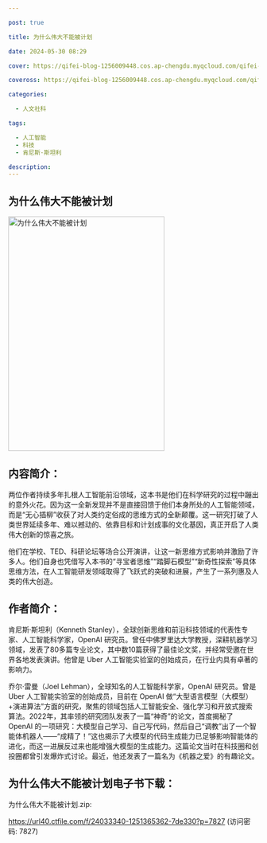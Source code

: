 ```yaml
---

post: true

title: 为什么伟大不能被计划

date: 2024-05-30 08:29

cover: https://qifei-blog-1256009448.cos.ap-chengdu.myqcloud.com/qifei-blog/64dc9181661c6c8e541120d6.jpg

coveross: https://qifei-blog-1256009448.cos.ap-chengdu.myqcloud.com/qifei-blog/64dc9181661c6c8e541120d6.jpg

categories:

  - 人文社科

tags:

  - 人工智能
  - 科技
  - 肯尼斯·斯坦利

description:
---
```


## 为什么伟大不能被计划

<img alt="为什么伟大不能被计划" class="aligncenter loading" data-was-processed="true" decoding="async" fetchpriority="high" height="471" src="https://qifei-blog-1256009448.cos.ap-chengdu.myqcloud.com/qifei-blog/64dc9181661c6c8e541120d6.jpg" style="cursor: zoom-in;" width="314"/>

## 内容简介：

两位作者持续多年扎根人工智能前沿领域，这本书是他们在科学研究的过程中蹦出的意外火花。因为这一全新发现并不是直接回馈于他们本身所处的人工智能领域，而是“无心插柳”收获了对人类约定俗成的思维方式的全新颠覆。这一研究打破了人类世界延续多年、难以撼动的、依靠目标和计划成事的文化基因，真正开启了人类伟大创新的惊喜之旅。

他们在学校、TED、科研论坛等场合公开演讲，让这一新思维方式影响并激励了许多人。他们自身也凭借写入本书的“寻宝者思维”“踏脚石模型”“新奇性探索”等具体思维方法，在人工智能研发领域取得了飞跃式的突破和进展，产生了一系列惠及人类的伟大创造。

## 作者简介：

肯尼斯·斯坦利（Kenneth Stanley），全球创新思维和前沿科技领域的代表性专家、人工智能科学家，OpenAI 研究员。曾任中佛罗里达大学教授，深耕机器学习领域，发表了80多篇专业论文，其中数10篇获得了最佳论文奖，并经常受邀在世界各地发表演讲。他曾是 Uber 人工智能实验室的创始成员，在行业内具有卓著的影响力。

乔尔·雷曼（Joel Lehman），全球知名的人工智能科学家，OpenAI 研究员。曾是 Uber 人工智能实验室的创始成员，目前在 OpenAI 做“大型语言模型（大模型）+演进算法”方面的研究，聚焦的领域包括人工智能安全、强化学习和开放式搜索算法。2022年，其率领的研究团队发表了一篇“神奇”的论文，首度揭秘了 OpenAI 的一项研究：大模型自己学习、自己写代码，然后自己“调教”出了一个智能体机器人——“成精了！”这也揭示了大模型的代码生成能力已足够影响智能体的进化，而这一进展反过来也能增强大模型的生成能力。这篇论文当时在科技圈和创投圈都曾引发爆炸式讨论。最近，他还发表了一篇名为《机器之爱》的有趣论文。

## 为什么伟大不能被计划电子书下载：

为什么伟大不能被计划.zip: 

https://url40.ctfile.com/f/24033340-1251365362-7de330?p=7827 (访问密码: 7827)
